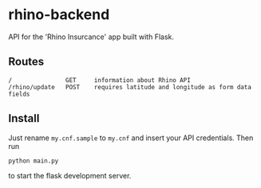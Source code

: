 # rhino-backend

API for the 'Rhino Insurcance' app built with Flask.

## Routes

```
/               GET     information about Rhino API
/rhino/update   POST    requires latitude and longitude as form data fields
```
## Install
Just rename ```my.cnf.sample``` to ```my.cnf``` and insert your API credentials. Then run

```bash
python main.py 
```

to start the flask development server.
